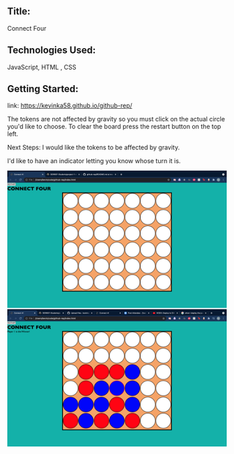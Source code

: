 ## Title: 
Connect Four

## Technologies Used:
JavaScript, HTML , CSS

## Getting Started: 
link: https://kevinka58.github.io/github-rep/

The tokens are not affected by gravity so you must click on the actual circle you'd like to choose.
To clear the board press the restart button on the top left.

Next Steps: I would like the tokens to be affected by gravity.

I'd like to have an indicator letting you know whose turn it is.

![Screenshot](connect4one.png)
![Screenshot 2](screenshot2.png)
